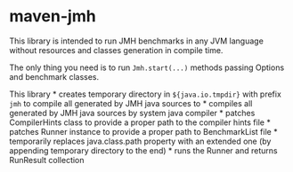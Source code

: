 maven-jmh
===

This library is intended to run JMH benchmarks in any JVM language without
resources and classes generation in compile time.

The only thing you need is to run ```Jmh.start(...)``` methods passing Options and benchmark classes.

This library
    * creates temporary directory in ```${java.io.tmpdir}``` with prefix ```jmh``` to
      compile all generated by JMH java sources to
    * compiles all generated by JMH java sources by system java compiler
    * patches CompilerHints class to provide a proper path to the compiler hints file
    * patches Runner instance to provide a proper path to BenchmarkList file
    * temporarily replaces java.class.path property with an extended one (by appending temporary directory
      to the end)
    * runs the Runner and returns RunResult collection
    